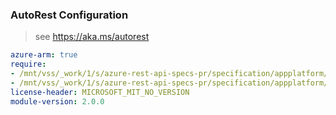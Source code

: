 ### AutoRest Configuration

> see https://aka.ms/autorest

``` yaml
azure-arm: true
require:
- /mnt/vss/_work/1/s/azure-rest-api-specs-pr/specification/appplatform/resource-manager/readme.md
- /mnt/vss/_work/1/s/azure-rest-api-specs-pr/specification/appplatform/resource-manager/readme.go.md
license-header: MICROSOFT_MIT_NO_VERSION
module-version: 2.0.0
```